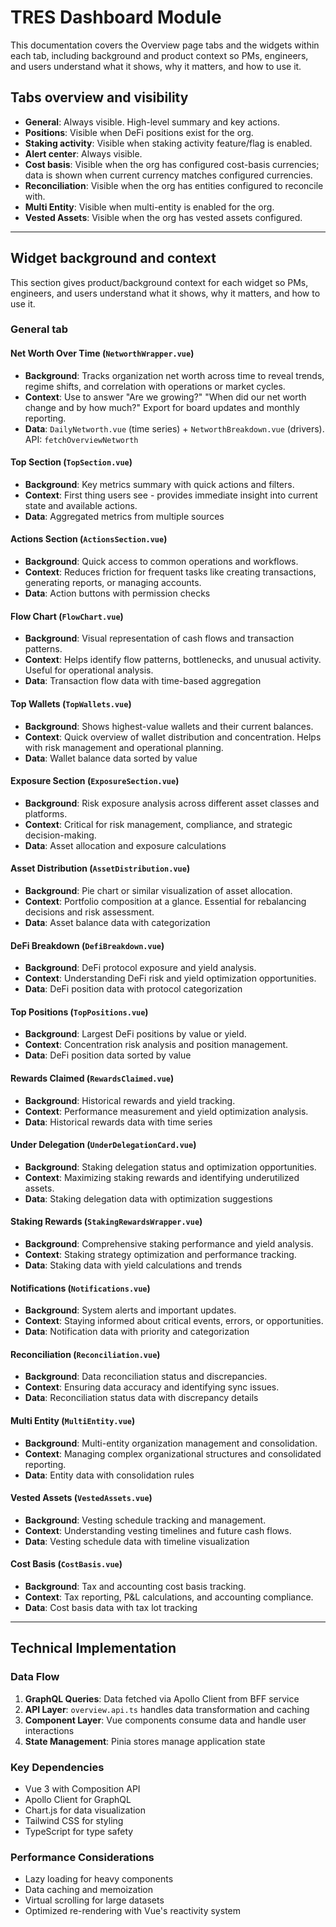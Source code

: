 # TRES Dashboard Module

This documentation covers the Overview page tabs and the widgets within each tab, including background and product context so PMs, engineers, and users understand what it shows, why it matters, and how to use it.


## Tabs overview and visibility

- **General**: Always visible. High-level summary and key actions.
- **Positions**: Visible when DeFi positions exist for the org.
- **Staking activity**: Visible when staking activity feature/flag is enabled.
- **Alert center**: Always visible.
- **Cost basis**: Visible when the org has configured cost-basis currencies; data is shown when current currency matches configured currencies.
- **Reconciliation**: Visible when the org has entities configured to reconcile with.
- **Multi Entity**: Visible when multi-entity is enabled for the org.
- **Vested Assets**: Visible when the org has vested assets configured.

---

## Widget background and context

This section gives product/background context for each widget so PMs, engineers, and users understand what it shows, why it matters, and how to use it.

### General tab

#### Net Worth Over Time (`NetworthWrapper.vue`)
- **Background**: Tracks organization net worth across time to reveal trends, regime shifts, and correlation with operations or market cycles.
- **Context**: Use to answer "Are we growing?" "When did our net worth change and by how much?" Export for board updates and monthly reporting.
- **Data**: `DailyNetworth.vue` (time series) + `NetworthBreakdown.vue` (drivers). API: `fetchOverviewNetworth`

#### Top Section (`TopSection.vue`)
- **Background**: Key metrics summary with quick actions and filters.
- **Context**: First thing users see - provides immediate insight into current state and available actions.
- **Data**: Aggregated metrics from multiple sources

#### Actions Section (`ActionsSection.vue`)
- **Background**: Quick access to common operations and workflows.
- **Context**: Reduces friction for frequent tasks like creating transactions, generating reports, or managing accounts.
- **Data**: Action buttons with permission checks

#### Flow Chart (`FlowChart.vue`)
- **Background**: Visual representation of cash flows and transaction patterns.
- **Context**: Helps identify flow patterns, bottlenecks, and unusual activity. Useful for operational analysis.
- **Data**: Transaction flow data with time-based aggregation

#### Top Wallets (`TopWallets.vue`)
- **Background**: Shows highest-value wallets and their current balances.
- **Context**: Quick overview of wallet distribution and concentration. Helps with risk management and operational planning.
- **Data**: Wallet balance data sorted by value

#### Exposure Section (`ExposureSection.vue`)
- **Background**: Risk exposure analysis across different asset classes and platforms.
- **Context**: Critical for risk management, compliance, and strategic decision-making.
- **Data**: Asset allocation and exposure calculations

#### Asset Distribution (`AssetDistribution.vue`)
- **Background**: Pie chart or similar visualization of asset allocation.
- **Context**: Portfolio composition at a glance. Essential for rebalancing decisions and risk assessment.
- **Data**: Asset balance data with categorization

#### DeFi Breakdown (`DefiBreakdown.vue`)
- **Background**: DeFi protocol exposure and yield analysis.
- **Context**: Understanding DeFi risk and yield optimization opportunities.
- **Data**: DeFi position data with protocol categorization

#### Top Positions (`TopPositions.vue`)
- **Background**: Largest DeFi positions by value or yield.
- **Context**: Concentration risk analysis and position management.
- **Data**: DeFi position data sorted by value

#### Rewards Claimed (`RewardsClaimed.vue`)
- **Background**: Historical rewards and yield tracking.
- **Context**: Performance measurement and yield optimization analysis.
- **Data**: Historical rewards data with time series

#### Under Delegation (`UnderDelegationCard.vue`)
- **Background**: Staking delegation status and optimization opportunities.
- **Context**: Maximizing staking rewards and identifying underutilized assets.
- **Data**: Staking delegation data with optimization suggestions

#### Staking Rewards (`StakingRewardsWrapper.vue`)
- **Background**: Comprehensive staking performance and yield analysis.
- **Context**: Staking strategy optimization and performance tracking.
- **Data**: Staking data with yield calculations and trends

#### Notifications (`Notifications.vue`)
- **Background**: System alerts and important updates.
- **Context**: Staying informed about critical events, errors, or opportunities.
- **Data**: Notification data with priority and categorization

#### Reconciliation (`Reconciliation.vue`)
- **Background**: Data reconciliation status and discrepancies.
- **Context**: Ensuring data accuracy and identifying sync issues.
- **Data**: Reconciliation status data with discrepancy details

#### Multi Entity (`MultiEntity.vue`)
- **Background**: Multi-entity organization management and consolidation.
- **Context**: Managing complex organizational structures and consolidated reporting.
- **Data**: Entity data with consolidation rules

#### Vested Assets (`VestedAssets.vue`)
- **Background**: Vesting schedule tracking and management.
- **Context**: Understanding vesting timelines and future cash flows.
- **Data**: Vesting schedule data with timeline visualization

#### Cost Basis (`CostBasis.vue`)
- **Background**: Tax and accounting cost basis tracking.
- **Context**: Tax reporting, P&L calculations, and accounting compliance.
- **Data**: Cost basis data with tax lot tracking

---

## Technical Implementation

### Data Flow
1. **GraphQL Queries**: Data fetched via Apollo Client from BFF service
2. **API Layer**: `overview.api.ts` handles data transformation and caching
3. **Component Layer**: Vue components consume data and handle user interactions
4. **State Management**: Pinia stores manage application state

### Key Dependencies
- Vue 3 with Composition API
- Apollo Client for GraphQL
- Chart.js for data visualization
- Tailwind CSS for styling
- TypeScript for type safety

### Performance Considerations
- Lazy loading for heavy components
- Data caching and memoization
- Virtual scrolling for large datasets
- Optimized re-rendering with Vue's reactivity system

